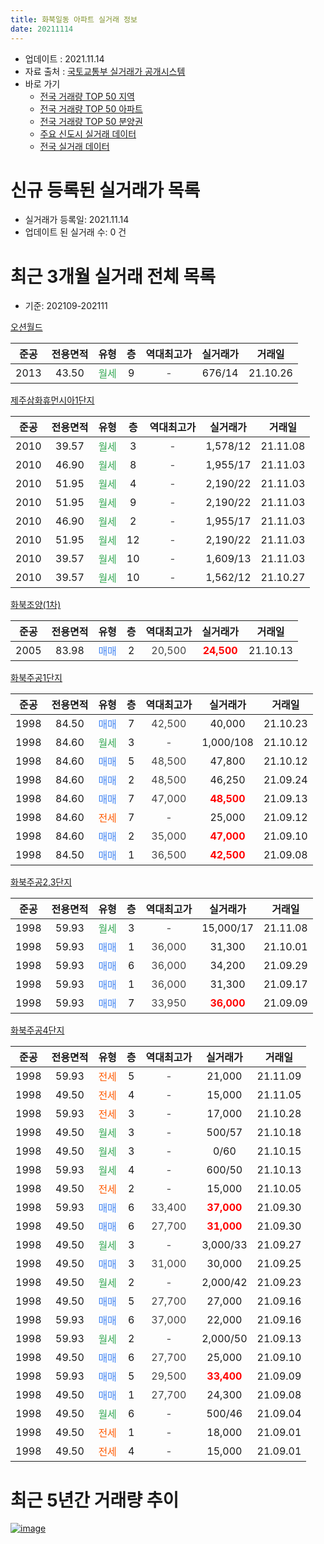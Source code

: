 ```yaml
---
title: 화북일동 아파트 실거래 정보
date: 20211114
---
```


* 업데이트 : 2021.11.14
* 자료 출처 : [국토교통부 실거래가 공개시스템](http://rt.molit.go.kr)
* 바로 가기
    * [전국 거래량 TOP 50 지역](https://apt-info.github.io/apt-trade-info/tr)
    * [전국 거래량 TOP 50 아파트](https://apt-info.github.io/apt-trade-info/ta)
    * [전국 거래량 TOP 50 분양권](https://apt-info.github.io/apt-trade-info/tb)
    * [주요 신도시 실거래 데이터](https://apt-info.github.io/apt-trade-info/newtown)
    * [전국 실거래 데이터](https://apt-info.github.io/apt-trade-info/all)



<script async src="https://pagead2.googlesyndication.com/pagead/js/adsbygoogle.js"></script>
<!-- 기본광고 -->
<ins class="adsbygoogle"
     style="display:block"
     data-ad-client="ca-pub-1142216861245946"
     data-ad-slot="4805727019"
     data-ad-format="auto"
     data-full-width-responsive="true"></ins>
<script>
     (adsbygoogle = window.adsbygoogle || []).push({});
</script>


# 신규 등록된 실거래가 목록

* 실거래가 등록일: 2021.11.14
* 업데이트 된 실거래 수: 0 건




<script async src="https://pagead2.googlesyndication.com/pagead/js/adsbygoogle.js"></script>
<!-- 기본광고 -->
<ins class="adsbygoogle"
     style="display:block"
     data-ad-client="ca-pub-1142216861245946"
     data-ad-slot="4805727019"
     data-ad-format="auto"
     data-full-width-responsive="true"></ins>
<script>
     (adsbygoogle = window.adsbygoogle || []).push({});
</script>


# 최근 3개월 실거래 전체 목록
* 기준: 202109-202111


[오션월드](https://search.naver.com/search.naver?query=%EC%98%A4%EC%85%98%EC%9B%94%EB%93%9C)

|준공|전용면적|유형|층|역대최고가|실거래가|거래일|
|:---:|:---:|:---:|:---:|:---:|:---:|:---:|
|2013|43.50|<span style="color:#34A853">월세</span>|9|<span style="color:#444444">-</span>|676/14|21.10.26|

[제주삼화휴먼시아1단지](https://search.naver.com/search.naver?query=%EC%A0%9C%EC%A3%BC%EC%82%BC%ED%99%94%ED%9C%B4%EB%A8%BC%EC%8B%9C%EC%95%841%EB%8B%A8%EC%A7%80)

|준공|전용면적|유형|층|역대최고가|실거래가|거래일|
|:---:|:---:|:---:|:---:|:---:|:---:|:---:|
|2010|39.57|<span style="color:#34A853">월세</span>|3|<span style="color:#444444">-</span>|1,578/12|21.11.08|
|2010|46.90|<span style="color:#34A853">월세</span>|8|<span style="color:#444444">-</span>|1,955/17|21.11.03|
|2010|51.95|<span style="color:#34A853">월세</span>|4|<span style="color:#444444">-</span>|2,190/22|21.11.03|
|2010|51.95|<span style="color:#34A853">월세</span>|9|<span style="color:#444444">-</span>|2,190/22|21.11.03|
|2010|46.90|<span style="color:#34A853">월세</span>|2|<span style="color:#444444">-</span>|1,955/17|21.11.03|
|2010|51.95|<span style="color:#34A853">월세</span>|12|<span style="color:#444444">-</span>|2,190/22|21.11.03|
|2010|39.57|<span style="color:#34A853">월세</span>|10|<span style="color:#444444">-</span>|1,609/13|21.11.03|
|2010|39.57|<span style="color:#34A853">월세</span>|10|<span style="color:#444444">-</span>|1,562/12|21.10.27|

[화북조양(1차)](https://search.naver.com/search.naver?query=%ED%99%94%EB%B6%81%EC%A1%B0%EC%96%91%281%EC%B0%A8%29)

|준공|전용면적|유형|층|역대최고가|실거래가|거래일|
|:---:|:---:|:---:|:---:|:---:|:---:|:---:|
|2005|83.98|<span style="color:#4285F3">매매</span>|2|<span style="color:#444444">20,500</span>|<b><span style="color:#FF0000">24,500</span></b>|21.10.13|

[화북주공1단지](https://search.naver.com/search.naver?query=%ED%99%94%EB%B6%81%EC%A3%BC%EA%B3%B51%EB%8B%A8%EC%A7%80)

|준공|전용면적|유형|층|역대최고가|실거래가|거래일|
|:---:|:---:|:---:|:---:|:---:|:---:|:---:|
|1998|84.50|<span style="color:#4285F3">매매</span>|7|<span style="color:#444444">42,500</span>|40,000|21.10.23|
|1998|84.60|<span style="color:#34A853">월세</span>|3|<span style="color:#444444">-</span>|1,000/108|21.10.12|
|1998|84.60|<span style="color:#4285F3">매매</span>|5|<span style="color:#444444">48,500</span>|47,800|21.10.12|
|1998|84.60|<span style="color:#4285F3">매매</span>|2|<span style="color:#444444">48,500</span>|46,250|21.09.24|
|1998|84.60|<span style="color:#4285F3">매매</span>|7|<span style="color:#444444">47,000</span>|<b><span style="color:#FF0000">48,500</span></b>|21.09.13|
|1998|84.60|<span style="color:#FF5A00">전세</span>|7|<span style="color:#444444">-</span>|25,000|21.09.12|
|1998|84.60|<span style="color:#4285F3">매매</span>|2|<span style="color:#444444">35,000</span>|<b><span style="color:#FF0000">47,000</span></b>|21.09.10|
|1998|84.50|<span style="color:#4285F3">매매</span>|1|<span style="color:#444444">36,500</span>|<b><span style="color:#FF0000">42,500</span></b>|21.09.08|

[화북주공2,3단지](https://search.naver.com/search.naver?query=%ED%99%94%EB%B6%81%EC%A3%BC%EA%B3%B52%2C3%EB%8B%A8%EC%A7%80)

|준공|전용면적|유형|층|역대최고가|실거래가|거래일|
|:---:|:---:|:---:|:---:|:---:|:---:|:---:|
|1998|59.93|<span style="color:#34A853">월세</span>|3|<span style="color:#444444">-</span>|15,000/17|21.11.08|
|1998|59.93|<span style="color:#4285F3">매매</span>|1|<span style="color:#444444">36,000</span>|31,300|21.10.01|
|1998|59.93|<span style="color:#4285F3">매매</span>|6|<span style="color:#444444">36,000</span>|34,200|21.09.29|
|1998|59.93|<span style="color:#4285F3">매매</span>|1|<span style="color:#444444">36,000</span>|31,300|21.09.17|
|1998|59.93|<span style="color:#4285F3">매매</span>|7|<span style="color:#444444">33,950</span>|<b><span style="color:#FF0000">36,000</span></b>|21.09.09|

[화북주공4단지](https://search.naver.com/search.naver?query=%ED%99%94%EB%B6%81%EC%A3%BC%EA%B3%B54%EB%8B%A8%EC%A7%80)

|준공|전용면적|유형|층|역대최고가|실거래가|거래일|
|:---:|:---:|:---:|:---:|:---:|:---:|:---:|
|1998|59.93|<span style="color:#FF5A00">전세</span>|5|<span style="color:#444444">-</span>|21,000|21.11.09|
|1998|49.50|<span style="color:#FF5A00">전세</span>|4|<span style="color:#444444">-</span>|15,000|21.11.05|
|1998|59.93|<span style="color:#FF5A00">전세</span>|3|<span style="color:#444444">-</span>|17,000|21.10.28|
|1998|49.50|<span style="color:#34A853">월세</span>|3|<span style="color:#444444">-</span>|500/57|21.10.18|
|1998|49.50|<span style="color:#34A853">월세</span>|3|<span style="color:#444444">-</span>|0/60|21.10.15|
|1998|59.93|<span style="color:#34A853">월세</span>|4|<span style="color:#444444">-</span>|600/50|21.10.13|
|1998|49.50|<span style="color:#FF5A00">전세</span>|2|<span style="color:#444444">-</span>|15,000|21.10.05|
|1998|59.93|<span style="color:#4285F3">매매</span>|6|<span style="color:#444444">33,400</span>|<b><span style="color:#FF0000">37,000</span></b>|21.09.30|
|1998|49.50|<span style="color:#4285F3">매매</span>|6|<span style="color:#444444">27,700</span>|<b><span style="color:#FF0000">31,000</span></b>|21.09.30|
|1998|49.50|<span style="color:#34A853">월세</span>|3|<span style="color:#444444">-</span>|3,000/33|21.09.27|
|1998|49.50|<span style="color:#4285F3">매매</span>|3|<span style="color:#444444">31,000</span>|30,000|21.09.25|
|1998|49.50|<span style="color:#34A853">월세</span>|2|<span style="color:#444444">-</span>|2,000/42|21.09.23|
|1998|49.50|<span style="color:#4285F3">매매</span>|5|<span style="color:#444444">27,700</span>|27,000|21.09.16|
|1998|59.93|<span style="color:#4285F3">매매</span>|6|<span style="color:#444444">37,000</span>|22,000|21.09.16|
|1998|59.93|<span style="color:#34A853">월세</span>|2|<span style="color:#444444">-</span>|2,000/50|21.09.13|
|1998|49.50|<span style="color:#4285F3">매매</span>|6|<span style="color:#444444">27,700</span>|25,000|21.09.10|
|1998|59.93|<span style="color:#4285F3">매매</span>|5|<span style="color:#444444">29,500</span>|<b><span style="color:#FF0000">33,400</span></b>|21.09.09|
|1998|49.50|<span style="color:#4285F3">매매</span>|1|<span style="color:#444444">27,700</span>|24,300|21.09.08|
|1998|49.50|<span style="color:#34A853">월세</span>|6|<span style="color:#444444">-</span>|500/46|21.09.04|
|1998|49.50|<span style="color:#FF5A00">전세</span>|1|<span style="color:#444444">-</span>|18,000|21.09.01|
|1998|49.50|<span style="color:#FF5A00">전세</span>|4|<span style="color:#444444">-</span>|15,000|21.09.01|



<script async src="https://pagead2.googlesyndication.com/pagead/js/adsbygoogle.js"></script>
<!-- 기본광고 -->
<ins class="adsbygoogle"
     style="display:block"
     data-ad-client="ca-pub-1142216861245946"
     data-ad-slot="4805727019"
     data-ad-format="auto"
     data-full-width-responsive="true"></ins>
<script>
     (adsbygoogle = window.adsbygoogle || []).push({});
</script>


# 최근 5년간 거래량 추이


<div style="width:100%;">
    <canvas id="deal_progress" height="200"></canvas>
</div>

<script>
new Chart(document.getElementById("deal_progress"), {
    type: 'line',
    data: {
        labels: ['16.01','16.02','16.03','16.04','16.05','16.06','16.07','16.08','16.09','16.10','16.11','16.12','17.01','17.02','17.03','17.04','17.05','17.06','17.07','17.08','17.09','17.10','17.11','17.12','18.01','18.02','18.03','18.04','18.05','18.06','18.07','18.08','18.09','18.10','18.11','18.12','19.01','19.02','19.03','19.04','19.05','19.06','19.07','19.08','19.09','19.10','19.11','19.12','20.01','20.02','20.03','20.04','20.05','20.06','20.07','20.08','20.09','20.10','20.11','20.12','21.01','21.02','21.03','21.04','21.05','21.06','21.07','21.08','21.09','21.10','21.11'],
        datasets: [{
            label: '매매/분양권',
            data: [12,10,7,8,9,3,5,4,7,12,12,11,8,8,6,4,2,7,6,4,7,11,5,13,5,5,13,10,5,6,8,5,9,12,14,9,8,4,5,8,2,3,4,4,4,7,13,7,8,12,7,6,6,5,9,7,4,5,17,14,9,13,3,8,6,8,9,5,15,4,0],
            borderColor: "rgba(66, 133, 243, 1)",
            backgroundColor: "rgba(66, 133, 243, 0.05)",
            borderWidth: 1,
            pointRadius: 0,
            fill: false,
            lineTension: 0
        },{
            label: '전/월세',
            data: [7,10,7,4,10,5,4,7,5,4,5,14,17,58,10,10,11,11,7,14,6,14,8,18,26,29,13,12,9,15,14,10,7,18,5,15,9,58,11,13,9,6,4,10,7,13,19,11,14,30,21,16,5,9,8,4,3,7,10,4,5,26,12,7,7,7,5,5,7,8,10],
            borderColor: "rgba(255, 90, 0, 1)",
            backgroundColor: "rgba(255, 90, 0, 0.05)",
            borderWidth: 1,
            pointRadius: 0,
            fill: false,
            lineTension: 0
        },{
            label: '합계',
            data: [19,20,14,12,19,8,9,11,12,16,17,25,25,66,16,14,13,18,13,18,13,25,13,31,31,34,26,22,14,21,22,15,16,30,19,24,17,62,16,21,11,9,8,14,11,20,32,18,22,42,28,22,11,14,17,11,7,12,27,18,14,39,15,15,13,15,14,10,22,12,10],
            borderColor: "rgba(0, 0, 0, 1)",
            backgroundColor: "rgba(0, 0, 0, 0.03)",
            borderWidth: 0.1,
            pointRadius: 0,
            fill: true,
            lineTension: 0
        }
        ]
    },
    options: {
        responsive: true,
        title: {
            display: false
        },
        tooltips: {
            mode: 'index',
            intersect: false
        },
        hover: {
            mode: 'nearest',
            intersect: true
        },
        scales: {
            xAxes: [{
                display: true,
                scaleLabel: {
                    display: true,
                    labelString: '년/월'
                }
            }],
            yAxes: [{
                display: true,
                ticks: {
                    suggestedMin: 0,
                },
                scaleLabel: {
                    display: true,
                    labelString: '실거래 수'
                }
            }]
        }
    }
});

</script>


[![image](https://apt-info.github.io/images/2020-01-03-apt-trade-info/1024x500.png)](https://play.google.com/store/apps/details?id=com.aptinfo.apttradeinfo)

